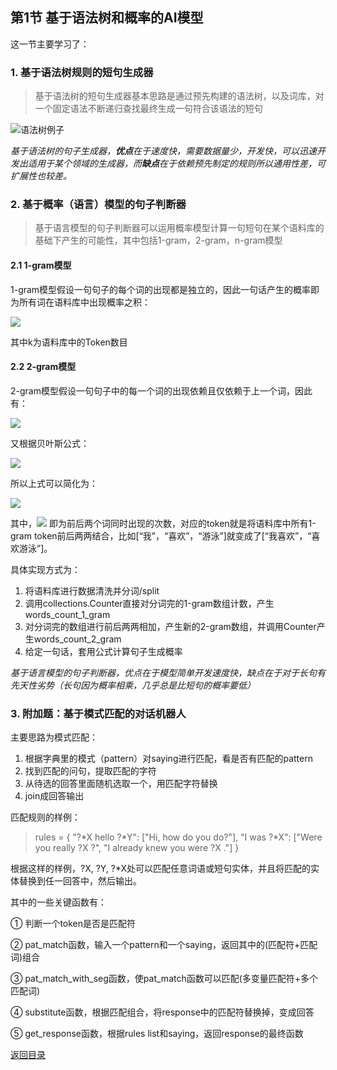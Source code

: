 ## 第1节 基于语法树和概率的AI模型

这一节主要学习了：

### 1. 基于语法树规则的短句生成器

> 基于语法树的短句生成器基本思路是通过预先构建的语法树，以及词库，对一个固定语法不断递归查找最终生成一句符合该语法的短句

  ![语法树例子](https://timgsa.baidu.com/timg?image&quality=80&size=b9999_10000&sec=1571823712&di=a36fecb9108f453546fb3aca53cd450c&imgtype=jpg&er=1&src=http%3A%2F%2Fimg3.coin163.com%2F50%2F84%2FJfInei.gif) 



*基于语法树的句子生成器，**优点**在于速度快，需要数据量少，开发快，可以迅速开发出适用于某个领域的生成器，而**缺点**在于依赖预先制定的规则所以通用性差，可扩展性也较差。*

### 2. 基于概率（语言）模型的句子判断器

> 基于语言模型的句子判断器可以运用概率模型计算一句短句在某个语料库的基础下产生的可能性，其中包括1-gram，2-gram，n-gram模型	

#### 2.1 1-gram模型

1-gram模型假设一句句子的每个词的出现都是独立的，因此一句话产生的概率即为所有词在语料库中出现概率之积：

 ![](http://latex.codecogs.com/gif.latex?P(sentence)=P(w_1\cdot{w_2}\cdots{w_n})=\prod_{i=1}^{n}\frac{count(w_i)}{\sum_{\forall{k}}count(w_k)}) 

其中k为语料库中的Token数目

#### 2.2 2-gram模型

2-gram模型假设一句句子中的每一个词的出现依赖且仅依赖于上一个词，因此有：

![](http://latex.codecogs.com/gif.latex?P(sentence)\\=P(w_1\cdot{w_2}\cdots{w_n})\\=P(w_n|w_1\cdots{w_{n-1}})\cdot{P(w_1\cdots{w_{n-1}})}\\=P(w_n|w_1\cdots{w_{n-1}})\cdot{P(w_{n-1}|w_1\cdots{w_{n-2}})}\cdot{P(w_1\cdots{w_{n-2}})}\\=P(w_{n}|w_1\cdots{w_{n-1}})\cdot{P(w_{n-1}|w_{1}\cdots{w_{n-2}})}\cdot{P(w_{n-2}|w_1\cdots{w_{n-1}})}\cdots{P(w_2|w_1)\cdot{P(w_1)}}\\=P(w_1)\cdot{P(w_2|w_1)}\cdot{P(w_3|w_2)}\cdot{P(w_4|w_3)}\cdots{P(w_{n-1}|w_{n})})

又根据贝叶斯公式：

![](http://latex.codecogs.com/gif.latex?P(w_{i+1}|w_{i})=\frac{P(w_{i+1}\cdot{w_{i}})}{P(w_{i})})

所以上式可以简化为：

![](http://latex.codecogs.com/gif.latex?P(sentence)=P(w_1\cdot{w_2}\cdots{w_n})=\prod_{i=1}^{n-1}\frac{count(w_i,w_{i+1})}{count(w_i)}\times{P(w_1)})

其中，![](http://latex.codecogs.com/gif.latex?count(w_i,w_{i+1})) 即为前后两个词同时出现的次数，对应的token就是将语料库中所有1-gram token前后两两结合，比如[“我”，“喜欢”，“游泳”]就变成了[“我喜欢”，“喜欢游泳”]。

具体实现方式为：

1. 将语料库进行数据清洗并分词/split
2. 调用collections.Counter直接对分词完的1-gram数组计数，产生words_count_1_gram
3. 对分词完的数组进行前后两两相加，产生新的2-gram数组，并调用Counter产生words_count_2_gram
4. 给定一句话，套用公式计算句子生成概率



*基于语言模型的句子判断器，优点在于模型简单开发速度快，缺点在于对于长句有先天性劣势（长句因为概率相乘，几乎总是比短句的概率要低）*

### 3. 附加题：基于模式匹配的对话机器人

主要思路为模式匹配：

1. 根据字典里的模式（pattern）对saying进行匹配，看是否有匹配的pattern
2. 找到匹配的问句，提取匹配的字符
3. 从待选的回答里面随机选取一个，用匹配字符替换
4. join成回答输出

匹配规则的样例：

>rules = {
>    "?*X hello ?*Y": ["Hi, how do you do?"],
>    "I was ?*X": ["Were you really ?X ?", "I already knew you were ?X ."]
>}

根据这样的样例，?X, ?Y, ?*X处可以匹配任意词语或短句实体，并且将匹配的实体替换到任一回答中，然后输出。

其中的一些关键函数有：

① 判断一个token是否是匹配符

② pat_match函数，输入一个pattern和一个saying，返回其中的(匹配符+匹配词)组合

③ pat_match_with_seg函数，使pat_match函数可以匹配(多变量匹配符+多个匹配词)

④ substitute函数，根据匹配组合，将response中的匹配符替换掉，变成回答

⑤ get_response函数，根据rules list和saying，返回response的最终函数 





[返回目录]( https://github.com/SimZhou/NLP_Assignments )

